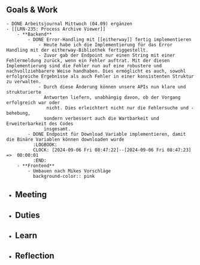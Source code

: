 ## Goals & Work
	- DONE Arbeitsjournal Mittwoch (04.09) ergänzen
	- [[LRN-235: Process Archive Viewer]]
		- **Backend**
			- DONE Error-Handling mit [[eitherway]] fertig implementieren
				- Heute habe ich die Implementierung für das Error Handling mit der eitherway-Bibliothek fertiggestellt.
				- Zuvor gab der Endpoint nur einen String mit einer Fehlermeldung zurück, wenn ein Fehler auftrat. Mit der diesen Implementierung sind die Fehler nun auf eine robustere und nachvollziehbarere Weise handhaben. Dies ermöglicht es auch, sowohl erfolgreiche Ergebnisse als auch Fehler in einer konsistenten Struktur zu verwalten.
				- Durch diese Änderung können unsere APIs nun klare und strukturierte 
				  Antworten liefern, unabhängig davon, ob der Vorgang erfolgreich war oder
				   nicht. Dies erleichtert nicht nur die Fehlersuche und -behebung, 
				  sondern verbessert auch die Wartbarkeit und Erweiterbarkeit des Codes 
				  insgesamt.
			- DONE Endpoint für Download Variable implementieren, damit die Binäre Variablen können downloaden wurde
			  :LOGBOOK:
			  CLOCK: [2024-09-06 Fri 08:47:22]--[2024-09-06 Fri 08:47:23] =>  00:00:01
			  :END:
		- **Frontend**
			- Umbauen nach Mikes Vorschläge
			  background-color:: pink
- ## Meeting
- ## Duties
- ## Learn
- ## Reflection